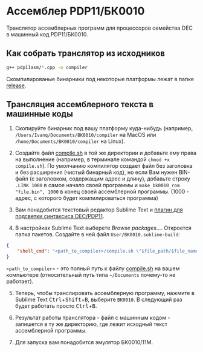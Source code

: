 # Ассемблер PDP11/БК0010

Транслятор ассемблерных программ для процессоров семейства DEC в машинный код PDP11/БК0010.


## Как собрать транслятор из исходников

```bash
g++ pdp11asm/*.cpp -o compiler
```

Скомпилированые бинарники под некоторые платформы лежат в папке [release](https://github.com/imachug/pdp11asm/tree/master/release).


## Трансляция ассемблерного текста в машинные коды


1. Скопируйте бинарник под вашу платформу куда-нибудь (например, `/Users/Ivanq/Documents/BK0010/compiler` на MacOS или `/home/Documents/BK0010/compiler` на Linux).

2. Создайте файл [compile.sh](https://gist.github.com/imachug/3a27a7516fc50b5b8b2595b8af2d571e) в той же директории и добавьте ему права на выполнение (например, в терминале командой `chmod +x compile.sh`). По умолчанию компилятор создает файл без заголовка и без расширения (чистый бинарный код), но если Вам нужен BIN-файл (с заголовком, содержащим адрес и длину), добавьте строку `.LINK 1000` в самое начало своей программы и `make_bk0010_rom "file.bin", 1000` в конец своей ассемблерной программы. (1000 - адрес, с которого будет компилироваться программа)

3. Вам понадобится текстовый редактор Sublime Text и [плагин для подсветки синтаксиса DEC/PDP11](https://gist.github.com/imachug/3ab11df5e91c8d815a8c63a76bb08b14).

4. В настройках Sublime Text выберете *Browse packages...*. Откроется папка пакетов. Создайте в ней файл `User/BK0010.sublime-build`:

```json
{
    "shell_cmd": "<path_to_compiler>/compile.sh \"$file_path/$file_name\""
}
```

`<path_to_compiler>` - это полный путь к файлу [compile.sh](https://gist.github.com/imachug/3a27a7516fc50b5b8b2595b8af2d571e) на вашем компьютере (относительный путь типа `~/Documents` почему-то не работает).

5. Теперь, чтобы транслировать ассемблерную программу, нажмите в Sublime Text <kbd>Ctrl</kbd>+<kbd>Shift</kbd>+<kbd>B</kbd>, выберите `BK0010`. В следующий раз будет работать просто <kbd>Ctrl</kbd>+<kbd>B</kbd>.

6. Результат работы транслятора - файл с машинным кодом - запишется в ту же директорию, где лежит исходный текст ассемблерной программы.

7. Для запуска вам понадобится эмулятор БК0010/11М.
